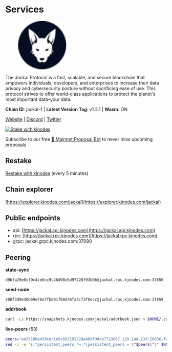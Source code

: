 # Services

<figure><img src="https://raw.githubusercontent.com/kj89/cosmos-images/main/logos/jackal.png" width="150" alt=""><figcaption></figcaption></figure>

The Jackal Protocol is a fast, scalable, and secure blockchain that empowers  individuals, developers, and enterprises to increase their data privacy and  cybersecurity posture without sacrificing ease of use. This protocol strives  to offer world-class applications to protect the planet's most important data–your data.

**Chain ID**: jackal-1 | **Latest Version Tag**: v1.2.1 | **Wasm**: ON

[Website](https://jackalprotocol.com) | [Discord](https://discord.com/invite/5GKym3p6rj) | [Twitter](https://twitter.com/Jackal_Protocol)

[![Stake with kjnodes](https://i.ibb.co/cr44Q8j/button-stake-with-kjnodes.png)](https://restake.app/jackal/jklvaloper1tr3wm3mdkz0tda6t7vavqnn7fe2g4un0f67xmt)

Subscribe to our free [🤖 Mainnet Proposal Bot](https://t.me/kjnodes_proposal_bot) to never miss upcoming proposals

## Restake

[Restake with kjnodes](https://restake.app/jackal/jklvaloper1tr3wm3mdkz0tda6t7vavqnn7fe2g4un0f67xmt) (every 5 minutes)
## Chain explorer
[https://explorer.kjnodes.com/jackal](https://explorer.kjnodes.com/jackal)

## Public endpoints

* api: [https://jackal.api.kjnodes.com](https://jackal.api.kjnodes.com)
* rpc: [https://jackal.rpc.kjnodes.com](https://jackal.rpc.kjnodes.com)
* grpc: jackal.grpc.kjnodes.com:37090

## Peering

**state-sync**

```text
d9bfa29e0cf9c4ce0cc9c26d98e5d97228f93b0b@jackal.rpc.kjnodes.com:37656
```

**seed-node**

```text
400f3d9e30b69e78a7fb891f60d76fa3c73f0ecc@jackal.rpc.kjnodes.com:37659
```

**addrbook**
```bash
curl -Ls https://snapshots.kjnodes.com/jackal/addrbook.json > $HOME/.canine/config/addrbook.json
```

**live-peers** (53)
```bash
peers="ea35106e43dcec1e5c66319272da48df3dce7723@57.128.144.233:26656,fc905fe58d36875a833202ce53759d0ae6c11435@141.95.65.26:48656,2ec46ff04ebfafc19f505feaaf00943c15bb2757@185.16.38.149:26656,0985977a794b298e7ef990fe344d572c60c453b1@172.105.72.158:26656,d9bfa29e0cf9c4ce0cc9c26d98e5d97228f93b0b@65.109.88.38:37656,159834da1073b793a9f6730841d827802051ed75@198.244.178.213:26656,ff94a29e02de8369faf37c76d3c97684bbd51bd6@185.16.38.165:17556,68b81df146d915f599775a18953bbefbd49d024a@193.70.33.64:17556,173c43436e2287f3660c344a5fd2386da4a61968@65.109.92.241:11126,11c23c5341d0ac69f9ebb3be9afa7fe0e134ece0@94.79.54.137:28656,588e509e3a8c1dc4ba938779bf569cd9f6f0f4be@212.23.222.109:26256,dd7ee88ff1a81be43fb5ed12c416cd23fd065f8e@65.109.69.154:32656,9bcaee1ad957fa75f60a6dd9d8870e53220794a9@104.37.187.214:60756,039a1c4f438c1ecc2dd901e7316d16fdafadfdab@104.193.254.36:27656,e2172f53b4c59ed157d97802dc6b5ae8b17d3bb1@109.236.81.221:46656,7751d16cfa48da0a5bea6f40e9bcc386b4c76c50@51.89.7.184:26638,bc6ce122e5809b06dcf90742ee40091f3ee6bcee@142.132.248.253:42656,e0740626622af6f64c5c71cc8a2723bfc7eedf66@99.241.52.117:26456,7574e0ab179fc6cc47ac89284f4641790218540e@18.163.165.245:26626,24d557203af1734d8a9e94d1819f0920ee66845c@185.252.235.83:27656,ecb163fca7436befa3a5694a7d558e89d3f04b2c@65.109.29.150:17656,39b55b1c49ad0994bbead006be40d9c84b0bf2d4@78.107.253.133:28656,ad41936e5f89b119fdaae25fef0652949770f06e@185.107.57.74:26656,c2842c76779913e05fa4256e3caab852e1782951@202.61.194.254:60756,ee2ef67b49cbc7b4af7ff0b7321870a5d9ae69a5@65.108.138.80:17556,dd3cab79ffae0aed4f519503b66e9403c69eeb14@85.237.193.101:25565,d0313585956c8e7969993c1577f4969739b19bb7@85.10.238.147:26656,e5a142be860ee9b2f5c71d813e39fceb12cbd218@78.46.78.83:26686,d39fecbc409541de13fa644d90066d4dabe08262@95.165.89.222:24475,289c3e984194ac2ccaa74e201147010648e90970@195.3.223.108:26656,637166728d6103ad4ec9fff97a321a024bff3e58@65.109.94.221:28656,a877c11ecef83401dcc96c4499874ebc3f13367b@116.202.36.240:10756,0faa7f1099de2e02deebe09fcb52863056333265@144.202.72.17:26616,4bfc9e0f762e952b76daee87e9ffd081d2974f75@31.156.88.34:26656,dbec14a10d43c25d77ee9987a985652fa4e6344a@131.153.59.6:26656,fc5cfe32547c96e943d9f8e18e9904d2e639e32d@149.202.72.186:26638,2b7f02456898efbbb9da462b9b3e80ba12ff2f7c@65.109.116.50:27656,ac6e9b3fc2d18f51aa8d6f98bae9e05acfac97e1@217.131.118.88:26656,1f30e644ddd8edf310cbd9be4ac07b604eed581e@66.85.134.170:26676,f53b8cc06438b9b36351bbdf22b33dafe282f6f6@77.52.182.194:42656,55df88ae25223565af42ccd6b3b558b8e70bba31@213.239.216.252:26656,fa116b94190a93c092e4dadedec950bf3e00caca@23.121.249.57:26656,399068f8371dce4ae5d7cd7da2c965e765e68f4b@65.108.238.102:17556,46d4495643f2579573a61e181a88de3b8f0acc4f@2.139.23.24:36656,dd7e72f0a71476e51c0a601a40d6fc02a1ae1a95@65.108.6.45:60856,a2afb42b65da7013eca54778ce01dfb877c2a82a@154.12.227.132:37656,ebc272824924ea1a27ea3183dd0b9ba713494f83@95.214.55.198:26906,3ebc427c4aea796e7eea5551e8bca74a7734fe52@96.73.27.73:26656,f460d33619705cb145d88631115a0b5581515060@165.232.173.74:26656,26b6255375a592c3b0664bd474a6975f468c3785@88.99.164.158:11126,a79da224ad9d4501dbf1d547986ebec55d56b951@135.181.128.114:17556,7adbbe1a5f867a0befcf1fd94f395dd8257d718f@73.40.151.121:15656,ade4d8bc8cbe014af6ebdf3cb7b1e9ad36f412c0@135.181.5.219:17556"
sed -i -e "s|^persistent_peers *=.*|persistent_peers = \"$peers\"|" $HOME/.canine/config/config.toml
```
